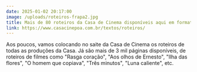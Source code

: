 ```yaml
---
date: 2025-01-02 20:17:00
image: /uploads/roteiros-frapa2.jpg
title: Mais de 80 roteiros da Casa de Cinema disponíveis aqui em formato PDF
link: https://www.casacinepoa.com.br/textos/roteiros/
---
```

Aos poucos, vamos colocando no saite da Casa de Cinema os roteiros de todas as produções da Casa. Já são mais de 3 mil páginas disponíveis, de roteiros de filmes como "Rasga coração", "Aos olhos de Ernesto", "Ilha das flores", "O homem que copiava", "Três minutos", "Luna caliente", etc.
